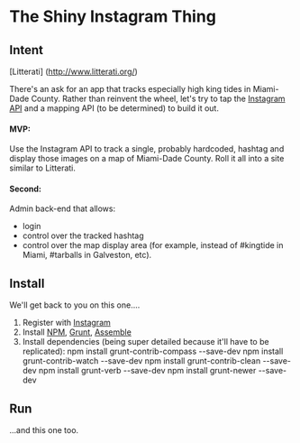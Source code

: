 The Shiny Instagram Thing
==================

Intent
------

[Litterati] (http://www.litterati.org/)

There's an ask for an app that tracks especially high king tides in Miami-Dade County. Rather than reinvent the wheel, let's try to tap the [Instagram API](https://instagram.com/developer/) and a mapping API (to be determined) to build it out.

#### MVP:

Use the Instagram API to track a single, probably hardcoded, hashtag and display those images on a map of Miami-Dade County. Roll it all into a site similar to Litterati.

#### Second:

Admin back-end that allows:
* login
* control over the tracked hashtag
* control over the map display area (for example, instead of #kingtide in Miami, #tarballs in Galveston, etc). 

Install
-------

We'll get back to you on this one....

1. Register with [Instagram](https://instagram.com/developer/)
2. Install [NPM](https://npmjs.org/), [Grunt](http://gruntjs.com/getting-started), [Assemble](http://assemble.io/docs/Installation.html)
3. Install dependencies (being super detailed because it'll have to be replicated): 
	npm install grunt-contrib-compass --save-dev 
	npm install grunt-contrib-watch --save-dev
	npm install grunt-contrib-clean --save-dev 
	npm install grunt-verb --save-dev 
	npm install grunt-newer --save-dev
	

Run
---

...and this one too.
